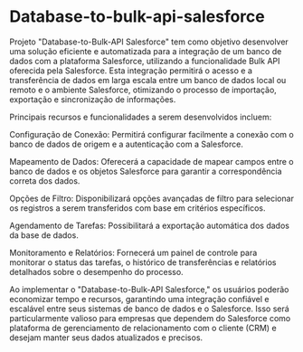 # Database-to-bulk-api-salesforce

 Projeto "Database-to-Bulk-API Salesforce" tem como objetivo desenvolver uma solução eficiente e automatizada para a integração de um banco de dados com a plataforma Salesforce, utilizando a funcionalidade Bulk API oferecida pela Salesforce. Esta integração permitirá o acesso e a transferência de dados em larga escala entre um banco de dados local ou remoto e o ambiente Salesforce, otimizando o processo de importação, exportação e sincronização de informações.

Principais recursos e funcionalidades a serem desenvolvidos incluem:

Configuração de Conexão: Permitirá configurar facilmente a conexão com o banco de dados de origem e a autenticação com a Salesforce.

Mapeamento de Dados: Oferecerá a capacidade de mapear campos entre o banco de dados e os objetos Salesforce para garantir a correspondência correta dos dados.

Opções de Filtro: Disponibilizará opções avançadas de filtro para selecionar os registros a serem transferidos com base em critérios específicos.

Agendamento de Tarefas: Possibilitará a exportação automática dos dados da base de dados.

Monitoramento e Relatórios: Fornecerá um painel de controle para monitorar o status das tarefas, o histórico de transferências e relatórios detalhados sobre o desempenho do processo.

Ao implementar o "Database-to-Bulk-API Salesforce," os usuários poderão economizar tempo e recursos, garantindo uma integração confiável e escalável entre seus sistemas de banco de dados e o Salesforce. Isso será particularmente valioso para empresas que dependem do Salesforce como plataforma de gerenciamento de relacionamento com o cliente (CRM) e desejam manter seus dados atualizados e precisos.
